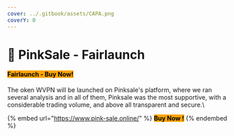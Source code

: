 ```yaml
---
cover: ../.gitbook/assets/CAPA.png
coverY: 0
---
```


# 🔸 PinkSale - Fairlaunch

#### <mark style="background-color:orange;">Fairlaunch - Buy Now!</mark>

The oken WVPN will be launched on Pinksale's platform, where we ran several analysis and in all of them, Pinksale was the most supportive, with a considerable trading volume, and above all transparent and secure.\


{% embed url="https://www.pink-sale.online/" %}
<mark style="background-color:orange;">**Buy Now !**</mark>
{% endembed %}

